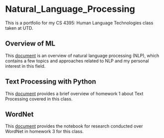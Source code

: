 # Natural_Language_Processing
This is a portfolio for my CS 4395: Human Language Technologies class taken at UTD.

## Overview of ML
This [document](Overview_of_NLP.pdf) is an overview of natural language processing (NLP), which contains a few topics and approaches related to NLP and my personal interest in this field.

## Text Processing with Python
This [document](homework1/Text_Processing.pdf) provides a brief overview of homework 1 about Text Processing covered in this class.

## WordNet
This [document](homework3/WordNet.ipynb) provides the notebook for research conducted over WordNet in homework 3 for this class.